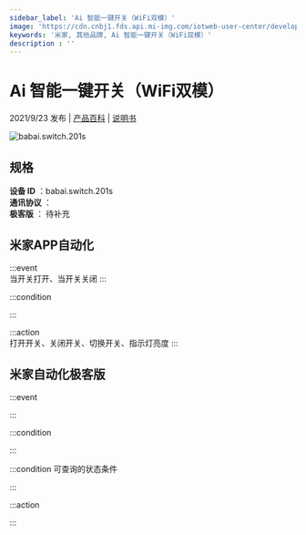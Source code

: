 ```yaml
---
sidebar_label: 'Ai 智能一键开关（WiFi双模）'
image: 'https://cdn.cnbj1.fds.api.mi-img.com/iotweb-user-center/developer_1679069420721K8QN5Adq.png?GalaxyAccessKeyId=AKVGLQWBOVIRQ3XLEW&Expires=9223372036854775807&Signature=MjIN23FnRSwyC5yUFVP9/TmbxFM='
keywords: '米家, 其他品牌, Ai 智能一键开关（WiFi双模）'
description : ''
---
```

# Ai 智能一键开关（WiFi双模）

2021/9/23 发布 | [产品百科](https://home.mi.com/webapp/content/baike/product/index.html?model=babai.switch.201s/) | [说明书](https://home.mi.com/views/introduction.html?model=babai.switch.201s&region=cn)

![babai.switch.201s](https://cdn.cnbj1.fds.api.mi-img.com/iotweb-user-center/developer_1679069420721K8QN5Adq.png?GalaxyAccessKeyId=AKVGLQWBOVIRQ3XLEW&Expires=9223372036854775807&Signature=MjIN23FnRSwyC5yUFVP9/TmbxFM=)

## 规格  
> 
**设备 ID** ：babai.switch.201s  
**通讯协议** ：  
**极客版**  ： 待补充 


## 米家APP自动化  

:::event  
当开关打开、当开关关闭
:::

:::condition  

:::

:::action   
打开开关、关闭开关、切换开关、指示灯亮度
:::

## 米家自动化极客版  

:::event  

:::

:::condition  

:::

:::condition 可查询的状态条件  

:::

:::action  

:::

        

